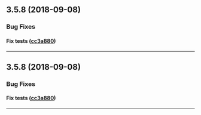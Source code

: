 ## 3.5.8 (2018-09-08)

### Bug Fixes


#### Fix tests ([cc3a880](https://github.com/sealsystems/node-consul/commit/cc3a880))



---

## 3.5.8 (2018-09-08)

### Bug Fixes


#### Fix tests ([cc3a880](https://github.com/sealsystems/node-consul/commit/cc3a880))



---
